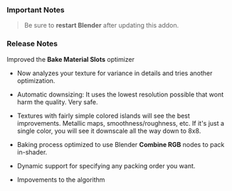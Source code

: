 ### Important Notes

> Be sure to **restart Blender** after updating this addon.

### Release Notes

Improved the **Bake Material Slots** optimizer

- Now analyzes your texture for variance in details and tries another optimization.

- Automatic downsizing: It uses the lowest resolution possible that wont harm the quality. Very safe.

- Textures with fairly simple colored islands will see the best improvements. Metallic maps, smoothness/roughness, etc. If it's just a single color, you will see it downscale all the way down to 8x8.

- Baking process optimized to use Blender **Combine RGB** nodes to pack in-shader.

- Dynamic support for specifying any packing order you want.

- Impovements to the algorithm

